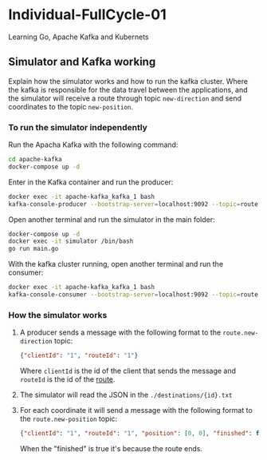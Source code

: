 # Individual-FullCycle-01
Learning Go, Apache Kafka and Kubernets

## Simulator and Kafka working

Explain how the simulator works and how to run the kafka cluster. Where the kafka is responsible for the data travel between the applications, and the simulator will receive a route through topic `new-direction` and send coordinates to the topic `new-position`.

### To run the simulator independently

Run the Apacha Kafka with the following command:
```bash
cd apache-kafka
docker-compose up -d
```

Enter in the Kafka container and run the producer:
```bash
docker exec -it apache-kafka_kafka_1 bash
kafka-console-producer --bootstrap-server=localhost:9092 --topic=route.new-direction
```

Open another terminal and run the simulator in the main folder:
```bash
docker-compose up -d
docker exec -it simulator /bin/bash
go run main.go
```

With the kafka cluster running, open another terminal and run the consumer:
```bash
docker exec -it apache-kafka_kafka_1 bash
kafka-console-consumer --bootstrap-server=localhost:9092 --topic=route.new-position
```

### How the simulator works

1. A producer sends a message with the following format to the `route.new-direction` topic:
    ```json
    {"clientId": "1", "routeId": "1"}
    ```
    Where `clientId` is the id of the client that sends the message and `routeId` is the id of the [route](./destinations/).

2. The simulator will read the JSON in the `./destinations/{id}.txt`
3. For each coordinate it will send a message with the following format to the `route.new-position` topic:
    ```json
    {"clientId": "1", "routeId": "1", "position": [0, 0], "finished": false}
    ```
    When the "finished" is true it's because the route ends.